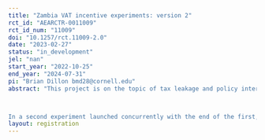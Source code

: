 ```yaml
---
title: "Zambia VAT incentive experiments: version 2"
rct_id: "AEARCTR-0011009"
rct_id_num: "11009"
doi: "10.1257/rct.11009-2.0"
date: "2023-02-27"
status: "in_development"
jel: "nan"
start_year: "2022-10-25"
end_year: "2024-07-31"
pi: "Brian Dillon bmd28@cornell.edu"
abstract: "This project is on the topic of tax leakage and policy interventions to increase VAT compliance in Zambia. We will test the impact of a probabilistic incentive (similar to a lottery ticket) on the extent to which small retailers in Lusaka request VAT invoices when making purchases from their suppliers. We will examine heterogeneous impacts by some key firm characteristics measured at baseline.

In a second experiment launched concurrently with the end of the first, we will test whether a tax morale message has an impact on the value of VAT invoices retained by firms after the removal of financial incentives. This is a study of habit formation and the possibility of transitioning from extrinsic to intrinsic motivation to assist with tax compliance."
layout: registration
---
```


